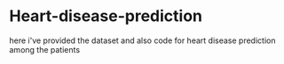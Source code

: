 # Heart-disease-prediction

here i've provided the dataset and also code for heart disease prediction among the patients
